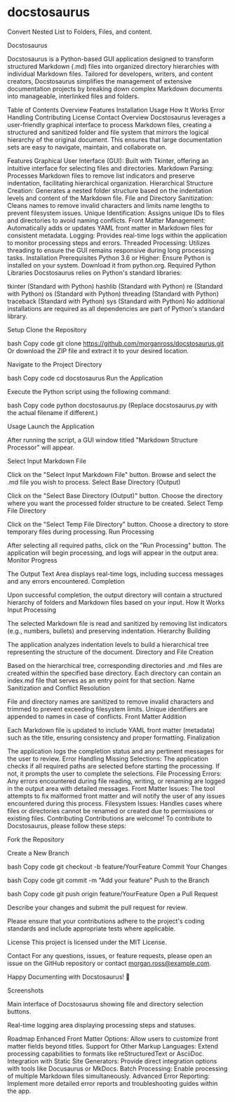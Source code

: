# docstosaurus
Convert Nested List to Folders, Files, and content.

Docstosaurus


Docstosaurus is a Python-based GUI application designed to transform structured Markdown (.md) files into organized directory hierarchies with individual Markdown files. Tailored for developers, writers, and content creators, Docstosaurus simplifies the management of extensive documentation projects by breaking down complex Markdown documents into manageable, interlinked files and folders.

Table of Contents
Overview
Features
Installation
Usage
How It Works
Error Handling
Contributing
License
Contact
Overview
Docstosaurus leverages a user-friendly graphical interface to process Markdown files, creating a structured and sanitized folder and file system that mirrors the logical hierarchy of the original document. This ensures that large documentation sets are easy to navigate, maintain, and collaborate on.

Features
Graphical User Interface (GUI): Built with Tkinter, offering an intuitive interface for selecting files and directories.
Markdown Parsing: Processes Markdown files to remove list indicators and preserve indentation, facilitating hierarchical organization.
Hierarchical Structure Creation: Generates a nested folder structure based on the indentation levels and content of the Markdown file.
File and Directory Sanitization: Cleans names to remove invalid characters and limits name lengths to prevent filesystem issues.
Unique Identification: Assigns unique IDs to files and directories to avoid naming conflicts.
Front Matter Management: Automatically adds or updates YAML front matter in Markdown files for consistent metadata.
Logging: Provides real-time logs within the application to monitor processing steps and errors.
Threaded Processing: Utilizes threading to ensure the GUI remains responsive during long processing tasks.
Installation
Prerequisites
Python 3.6 or Higher: Ensure Python is installed on your system. Download it from python.org.
Required Python Libraries
Docstosaurus relies on Python's standard libraries:

tkinter (Standard with Python)
hashlib (Standard with Python)
re (Standard with Python)
os (Standard with Python)
threading (Standard with Python)
traceback (Standard with Python)
sys (Standard with Python)
No additional installations are required as all dependencies are part of Python's standard library.

Setup
Clone the Repository

bash
Copy code
git clone https://github.com/morganross/docstosaurus.git
Or download the ZIP file and extract it to your desired location.

Navigate to the Project Directory

bash
Copy code
cd docstosaurus
Run the Application

Execute the Python script using the following command:

bash
Copy code
python docstosaurus.py
(Replace docstosaurus.py with the actual filename if different.)

Usage
Launch the Application

After running the script, a GUI window titled "Markdown Structure Processor" will appear.

Select Input Markdown File

Click on the "Select Input Markdown File" button.
Browse and select the .md file you wish to process.
Select Base Directory (Output)

Click on the "Select Base Directory (Output)" button.
Choose the directory where you want the processed folder structure to be created.
Select Temp File Directory

Click on the "Select Temp File Directory" button.
Choose a directory to store temporary files during processing.
Run Processing

After selecting all required paths, click on the "Run Processing" button.
The application will begin processing, and logs will appear in the output area.
Monitor Progress

The Output Text Area displays real-time logs, including success messages and any errors encountered.
Completion

Upon successful completion, the output directory will contain a structured hierarchy of folders and Markdown files based on your input.
How It Works
Input Processing

The selected Markdown file is read and sanitized by removing list indicators (e.g., numbers, bullets) and preserving indentation.
Hierarchy Building

The application analyzes indentation levels to build a hierarchical tree representing the structure of the document.
Directory and File Creation

Based on the hierarchical tree, corresponding directories and .md files are created within the specified base directory.
Each directory can contain an index.md file that serves as an entry point for that section.
Name Sanitization and Conflict Resolution

File and directory names are sanitized to remove invalid characters and trimmed to prevent exceeding filesystem limits.
Unique identifiers are appended to names in case of conflicts.
Front Matter Addition

Each Markdown file is updated to include YAML front matter (metadata) such as the title, ensuring consistency and proper formatting.
Finalization

The application logs the completion status and any pertinent messages for the user to review.
Error Handling
Missing Selections: The application checks if all required paths are selected before starting the processing. If not, it prompts the user to complete the selections.
File Processing Errors: Any errors encountered during file reading, writing, or renaming are logged in the output area with detailed messages.
Front Matter Issues: The tool attempts to fix malformed front matter and will notify the user of any issues encountered during this process.
Filesystem Issues: Handles cases where files or directories cannot be renamed or created due to permissions or existing files.
Contributing
Contributions are welcome! To contribute to Docstosaurus, please follow these steps:

Fork the Repository

Create a New Branch

bash
Copy code
git checkout -b feature/YourFeature
Commit Your Changes

bash
Copy code
git commit -m "Add your feature"
Push to the Branch

bash
Copy code
git push origin feature/YourFeature
Open a Pull Request

Describe your changes and submit the pull request for review.

Please ensure that your contributions adhere to the project's coding standards and include appropriate tests where applicable.

License
This project is licensed under the MIT License.

Contact
For any questions, issues, or feature requests, please open an issue on the GitHub repository or contact morgan.ross@example.com.

Happy Documenting with Docstosaurus! 🦖

Screenshots


Main interface of Docstosaurus showing file and directory selection buttons.



Real-time logging area displaying processing steps and statuses.

Roadmap
Enhanced Front Matter Options: Allow users to customize front matter fields beyond titles.
Support for Other Markup Languages: Extend processing capabilities to formats like reStructuredText or AsciiDoc.
Integration with Static Site Generators: Provide direct integration options with tools like Docusaurus or MkDocs.
Batch Processing: Enable processing of multiple Markdown files simultaneously.
Advanced Error Reporting: Implement more detailed error reports and troubleshooting guides within the app.
